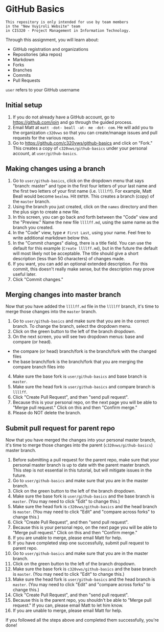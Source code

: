 # GitHub Basics
    This repository is only intended for use by team members
    in the "New Vuyiroli Website" team
    in CIS320 - Project Management in Information Technology.

Through this assignment, you will learn about:
* GitHub registration and organizations
* Repositories (aka repos)
* Markdown
* Forks
* Branches
* Commits
* Pull Requests

`user` refers to your GitHub username

## Initial setup
1. If you do not already have a GitHub account, go to https://github.com/join and go through the guided process.
2. Email Matt at `matt -dot- beall -at- me -dot- com`. He will add you to the organization `c320vws` so that you can create/manage issues and pull requests for the various repos.
3. Go to https://github.com/c320vws/github-basics and click on "Fork." This creates a copy of `c320vws/github-basics` under your personal account, at `user/github-basics`.

## Making changes using a branch
1. Go to `user/github-basics`, click on the dropdown menu that says "branch: master" and type in the first four letters of your last name and the first two letters of your first name (i.e. `llllff`). For example, Matt Beall would become `bealma`. Hit `ENTER`. This creates a branch (copy) of the `master` branch.
2. Using the branch you just created, click on the `names` directory and then the plus sign to create a new file.
3. In this screen, you can go back and forth between the "Code" view and the "Preview." Name the new file `llllff.md`, using the same name as the branch you created.
4. In the "Code" view, type `# First Last`, using your name. Feel free to write additional markdown below this.
5. In the "Commit changes" dialog, there is a title field. You can use the default for this example (`Create llllff.md`), but in the future the default will most likely not be acceptable. The title should give a short description (less than 50 characters) of changes made.
6. If you want, you can add an optional extended description. For this commit, this doesn't really make sense, but the description may prove useful later.
7. Click "Commit changes."

## Merging changes into master branch
Now that you have added the `llllff.md` file in the `llllff` branch, it's time to merge those changes into the `master` branch.

1. Go to `user/github-basics` and make sure that you are in the correct branch. To change the branch, select the dropdown menu.
2. Click on the green button to the left of the branch dropdown.
3. On the next screen, you will see two dropdown menus: base and compare (or head).
 * the compare (or head) branch/fork is the branch/fork with the changed files
 * the base branch/fork is the branch/fork that you are merging the compare branch files into
4. Make sure the base fork is `user/github-basics` and base branch is `master`.
5. Make sure the head fork is `user/github-basics` and compare branch is `llllff`.
6. Click "Create Pull Request", and then "send pull request".
7. Because this is your personal repo, on the next page you will be able to "Merge pull request." Click on this and then "Confirm merge."
8. Please do NOT delete the branch.

## Submit pull request for parent repo
Now that you have merged the changes into your personal master branch, it's time to merge those changes into the parent (`c320vws/github-basics`) master branch.

1. Before submitting a pull request for the parent repo, make sure that your personal master branch is up to date with the parent master branch. This step is not essential in this tutorial, but will mitigate issues in the future.
 1. Go to `user/github-basics` and make sure that you are in the master branch.
 2. Click on the green button to the left of the branch dropdown.
 3. Make sure the base fork is `user/github-basics` and the base branch is `master`. (You may need to click "Edit" to change this.)
 4. Make sure the head fork is `c320vws/github-basics` and the head branch is `master`. (You may need to click "Edit" and "compare across forks" to change this.)
 5. Click "Create Pull Request", and then "send pull request".
 6. Because this is your personal repo, on the next page you will be able to "Merge pull request." Click on this and then "Confirm merge."
 7. If you are unable to merge, please email Matt for help.
2. If you have completed step one successfully, submit pull request to parent repo.
 1. Go to `user/github-basics` and make sure that you are in the master branch.
 2. Click on the green button to the left of the branch dropdown.
 3. Make sure the base fork is `c320vws/github-basics` and the base branch is `master`. (You may need to click "Edit" to change this.)
 4. Make sure the head fork is `user/github-basics` and the head branch is `master`. (You may need to click "Edit" and "compare across forks" to change this.)
 5. Click "Create Pull Request", and then "send pull request".
 6. Because this is the parent repo, you shouldn't be able to "Merge pull request." If you can, please email Matt to let him know.
 7. If you are unable to merge, please email Matt for help.

If you followed all the steps above and completed them successfully, you're done!
